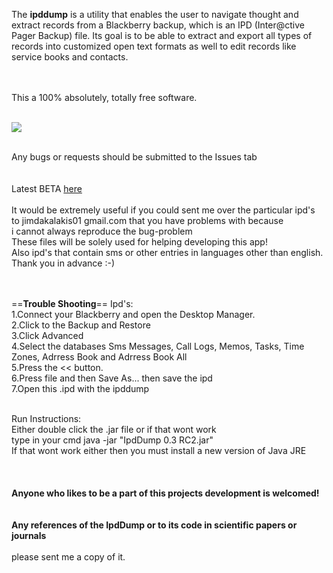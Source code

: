 The **ipddump** is a utility that enables the user to navigate thought and extract records from a Blackberry backup, which is an IPD (Inter@ctive Pager Backup) file.
Its goal is to be able to extract and export all types of records into customized open text formats as well to edit records like service books and contacts.

<br><br>This a 100% absolutely, totally free software.<br><br>

<a href='https://www.paypal.com/cgi-bin/webscr?cmd=_donations&business=SR7ZCRXG7QYUW&lc=GR&item_name=IpdDump%20Project%20Development&item_number=ipddump&currency_code=EUR&bn=PP%2dDonationsBF%3abtn_donate_LG%2egif%3aNonHosted'><img src='https://www.paypal.com/en_US/i/btn/btn_donate_LG.gif' /></a>
<br><br>

Any bugs or requests should be submitted to the Issues tab<br>
<br>
<br>
Latest BETA <a href='http://dl.dropbox.com/u/897187/IpdDump_smp.jar'>here</a>
<br>
<br>
It would be extremely useful if you could sent me over the particular ipd's<br>
to jimdakalakis01 gmail.com that you have problems with because <br>
i cannot always reproduce the bug-problem<br>
These files will be solely used for helping developing this app!<br>
Also ipd's that contain sms or other entries in languages other than english.<br>
Thank you in advance :-)<br>
<br><br>


==<b>Trouble Shooting</b>== Ipd's:<br>
1.Connect your Blackberry and open the Desktop Manager.<br>
2.Click to the Backup and Restore<br>
3.Click Advanced<br>
4.Select the databases Sms Messages, Call Logs, Memos, Tasks, Time Zones, Adrress Book and Adrress Book All<br>
5.Press the << button.<br>
6.Press file and then Save As... then save the ipd<br>
7.Open this .ipd with the ipddump <br>

<br> Run Instructions:<br>
Either double click the .jar file or if that wont work<br>
type in your cmd java -jar "IpdDump 0.3 RC2.jar"<br>
If that wont work either then you must install a new version of Java JRE<br>
<br>
<br>
<br><b>Anyone who likes to be a part of this projects development is welcomed!<br></b><br>
<br><b>Any references of the IpdDump or to its code in scientific papers or journals<br></b><br>please sent me a copy of it.